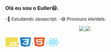 ### Olá eu sou o Euller😃.
-🌱 Estudando Javascript.
-😄 Pronouns ele/dele.
<div align="center">
  <a href="https://github.com/Euller-trindade">
  <img height="180em" src="https://github-readme-stats.vercel.app/api?username=Euller-trindade&show_icons=true&theme=dracula&include_all_commits=true&count_private=true"/>
  <img height="180em" src="https://github-readme-stats.vercel.app/api/top-langs/?username=Euller-trindade&layout=compact&langs_count=7&theme=dracula"/>
</div>
  <div style="display: inline_block"><br>
  <img align="center" alt="Euller-Js" height="30" width="40" src="https://raw.githubusercontent.com/devicons/devicon/master/icons/javascript/javascript-plain.svg">
  <img align="center" alt="Rafa-CSS" height="30" width="40" src="https://raw.githubusercontent.com/devicons/devicon/master/icons/css3/css3-original.svg">
  <img align="center" alt="Euller-HTML" height="30" width="40" src="https://raw.githubusercontent.com/devicons/devicon/master/icons/html5/html5-original.svg">
  <img align="center" alt="Euller-React" height="30" width="40" src="https://raw.githubusercontent.com/devicons/devicon/master/icons/react/react-original.svg">
  
  </div>
  
 

